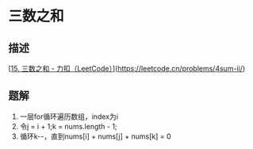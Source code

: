 # 三数之和

## 描述

[[15. 三数之和 - 力扣（LeetCode）](https://leetcode.cn/problems/3sum/)](https://leetcode.cn/problems/4sum-ii/)

## 题解

1. 一层for循环遍历数组，index为i
2. 令j = i + 1;k = nums.length - 1;
3. 循环k--，直到nums[i] + nums[j] + nums[k] = 0